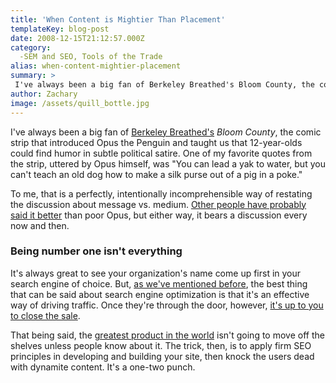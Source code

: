 ```yaml
---
title: 'When Content is Mightier Than Placement'
templateKey: blog-post
date: 2008-12-15T21:12:57.000Z
category: 
  -SEM and SEO, Tools of the Trade
alias: when-content-mightier-placement
summary: > 
 I've always been a big fan of Berkeley Breathed's Bloom County, the comic strip that introduced Opus the Penguin and taught us that 12-year-olds could find humor in subtle political satire. One of my favorite quotes from the strip, uttered by Opus himself, was "You can lead a yak to water, but you can't teach an old dog how to make a silk purse out of a pig in a poke."
author: Zachary
image: /assets/quill_bottle.jpg
---
```


I've always been a big fan of [Berkeley Breathed's](http://www.berkeleybreathed.com/) _Bloom County_, the comic strip that introduced Opus the Penguin and taught us that 12-year-olds could find humor in subtle political satire. One of my favorite quotes from the strip, uttered by Opus himself, was "You can lead a yak to water, but you can't teach an old dog how to make a silk purse out of a pig in a poke."

To me, that is a perfectly, intentionally incomprehensible way of restating the discussion about message vs. medium. [Other people have probably said it better](http://en.wikipedia.org/wiki/The_medium_is_the_message) than poor Opus, but either way, it bears a discussion every now and then.

### Being number one isn't everything

It's always great to see your organization's name come up first in your search engine of choice. But, [as we've mentioned before](/2008/07/01/driving-traffic-vs-attracting-an-audience), the best thing that can be said about search engine optimization is that it's an effective way of driving traffic. Once they're through the door, however, [it's up to you to close the sale](http://www.marketingprofs.com/8/web-site-content-all-about-the-why-bader.asp?sp=1).

That being said, the [greatest product in the world](http://www.thinkgeek.com/homeoffice/kitchen/8ace/) isn't going to move off the shelves unless people know about it. The trick, then, is to apply firm SEO principles in developing and building your site, then knock the users dead with dynamite content. It's a one-two punch.